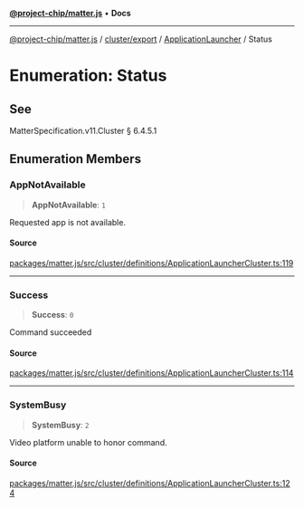 [**@project-chip/matter.js**](../../../../../README.md) • **Docs**

***

[@project-chip/matter.js](../../../../../modules.md) / [cluster/export](../../../README.md) / [ApplicationLauncher](../README.md) / Status

# Enumeration: Status

## See

MatterSpecification.v11.Cluster § 6.4.5.1

## Enumeration Members

### AppNotAvailable

> **AppNotAvailable**: `1`

Requested app is not available.

#### Source

[packages/matter.js/src/cluster/definitions/ApplicationLauncherCluster.ts:119](https://github.com/project-chip/matter.js/blob/7a8cbb56b87d4ccf34bec5a9a95ab40a1711324f/packages/matter.js/src/cluster/definitions/ApplicationLauncherCluster.ts#L119)

***

### Success

> **Success**: `0`

Command succeeded

#### Source

[packages/matter.js/src/cluster/definitions/ApplicationLauncherCluster.ts:114](https://github.com/project-chip/matter.js/blob/7a8cbb56b87d4ccf34bec5a9a95ab40a1711324f/packages/matter.js/src/cluster/definitions/ApplicationLauncherCluster.ts#L114)

***

### SystemBusy

> **SystemBusy**: `2`

Video platform unable to honor command.

#### Source

[packages/matter.js/src/cluster/definitions/ApplicationLauncherCluster.ts:124](https://github.com/project-chip/matter.js/blob/7a8cbb56b87d4ccf34bec5a9a95ab40a1711324f/packages/matter.js/src/cluster/definitions/ApplicationLauncherCluster.ts#L124)
